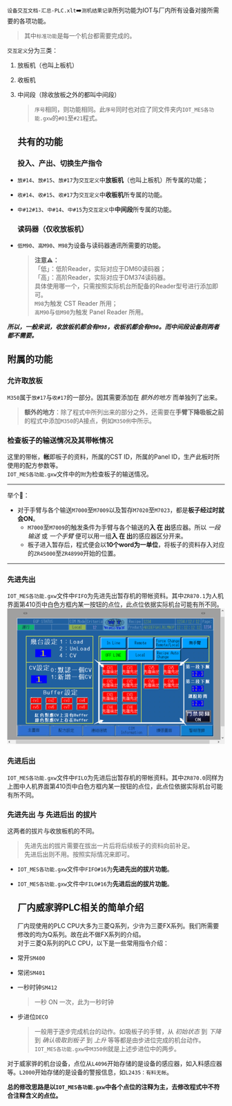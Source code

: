 `设备交互文档-汇总-PLC.xlt`➡️`测机结果记录`所列功能为IOT与厂内所有设备对接所需要的各项功能。  

> 其中`标准功能`是每一个机台都需要完成的。  

`交互定义`分为三类：  

1. 放板机（也叫上板机）  

2. 收板机  

3. 中间段（除收放板之外的都叫中间段）  
   
   > `序号`相同，则功能相同。此`序号`同时也对应了同文件夹内`IOT_MES各功能.gxw`的`#01`至`#21`程式。 
   
   ## 共有的功能
   
   ### 投入、产出、切换生产指令
- `放#14`、`放#15`、`放#17`为`交互定义`中**放板机**（也叫上板机）所专属的功能；  

- `收#14`、`收#15`、`收#17`为`交互定义`中**收板机**所专属的功能。  

- `中#12#13`、`中#14`、`中#15`为`交互定义`中**中间段**所专属的功能。
  
  ### 读码器（仅收放板机）

- `低M90`、`高M90`、`M98`为设备与读码器通讯所需要的功能。  
  
  > **注意⚠️：**  
  > 「低」：低阶Reader，实际对应于DM60读码器；  
  > 「高」：高阶Reader，实际对应于DM374读码器。  
  > 具体使用哪一个，只需按照实际机台所配备的Reader型号进行添加即可。  
  > `M98`为触发 CST Reader 所用；  
  > `高M90`与`低M90`为触发 Panel Reader 所用。  

***所以，一般来说，收放板机都会有`M98`，收板机都会有`M90`。而中间段设备则两者都不需要。***

## 附属的功能

### 允许取放板

`M350`属于`放#17`与`收#17`的一部分。因其需要添加在 *额外的地方* 而单独列了出来。  

> **额外的地方**：除了程式中所列出来的部分之外，还需要在**手臂下降吸板之前**的程式中添加`M350`的A接点，例如`M350例`中所示。  

### 检查板子的输送情况及其带帐情况

这里的带帐，**帐**即板子的资料，所属的CST ID，所属的Panel ID，生产此板时所使用的配方参数等。  
`IOT_MES各功能.gxw`文件中的`附`为检查板子的输送情况。  

---

举个🌰：  

- 对于手臂与各个输送`M7000`至`M7009`以及暂存`M7020`至`M7023`，都是**板子经过时就会ON**。  
  - `M7000`至`M7009`的触发条件为手臂与各个输送的**入 在 出**感应器。所以 *一段输送* 或 *一个手臂* 便可以用一组**入 在 出**的感应器区分开来。  
  - 板子进入暂存后，程式便会以**10个word为一单位**，将板子的资料存入对应的`ZR45000`至`ZR48990`开始的位置。

---

### 先进先出

`IOT_MES各功能.gxw`文件中`FIFO`为先进先出暂存机的带帐资料。其中`ZR870.1`为人机界面第410页中白色方框内某一按钮的点位，此点位依据实际机台可能有所不同。![人机画面第410页](images/人机画面B0410.png)

### 先进后出

`IOT_MES各功能.gxw`文件中`FILO`为先进后出暂存机的带帐资料。其中`ZR870.0`同样为上图中人机界面第410页中白色方框内某一按钮的点位，此点位依据实际机台可能有所不同。  

### 先进先出 与 先进后出 的拔片

这两者的拔片与收放板机的不同。

> 先进先出的拔片需要在拔出一片后将后续板子的资料向前补足。  
> 先进后出则不用。按照实际情况来即可。

- `IOT_MES各功能.gxw`文件中`FIFO#16`为**先进先出的拔片功能**。  

- `IOT_MES各功能.gxw`文件中`FILO#16`为**先进后出的拔片功能**。  
  
  ## 厂内威家骅PLC相关的简单介绍
  
  厂内现使用的PLC CPU大多为三菱Q系列，少许为三菱FX系列。我们所需要修改的均为Q系列。故在此不做FX系列的介绍。  
  对于三菱Q系列的PLC CPU，以下是一些常用指令介绍：  

- 常开`SM400`  

- 常闭`SM401`  

- 一秒时钟`SM412`  
  
  > 一秒 ON 一次，此为一秒时钟

- 步进位`DECO`  
  
  > 一般用于逐步完成机台的动作。如吸板子的手臂，从 *初始状态* 到 *下降* 到 *确认吸取到板子* 到 *上升* 等等都是由步进位完成的机台动作。`IOT_MES各功能.gxw`中`M350例`就是上述步进位中的两步。

对于威家骅的机台设备，点位从`L4096`开始存储的是设备的感应器，如入料感应器等。`L2000`开始存储的是设备的警报信息，如`L2435：有料无帐`。  

**总的修改思路是以`IOT_MES各功能.gxw`中各个点位的注释为主，去修改程式中不符合注释含义的点位。**